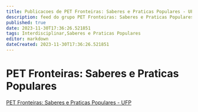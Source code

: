 ```yaml
---
title: Publicacoes de PET Fronteiras: Saberes e Praticas Populares - UFP
description: feed do grupo PET Fronteiras: Saberes e Praticas Populares - UFP
published: true
date: 2023-11-30T17:36:26.521851
tags: Interdisciplinar,Saberes e Praticas Populares
editor: markdown
dateCreated: 2023-11-30T17:36:26.521851
---
```


# PET Fronteiras: Saberes e Praticas Populares
[PET Fronteiras: Saberes e Praticas Populares - UFP](/grupo/192PETFronteirasSaberesePraticasPopularesUFP.md)